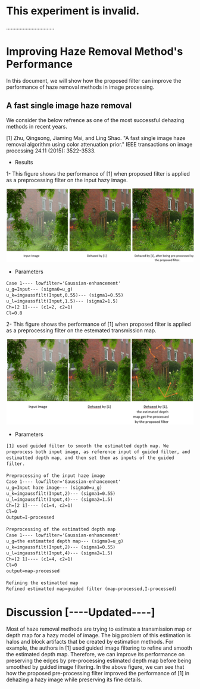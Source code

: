 # This experiment is invalid.
................................




# Improving Haze Removal Method's Performance
In this document, we will show how the proposed filter can improve the performance of haze removal methods in image processing. 
## A fast single image haze removal
We consider the below refrence as one of the most successful dehazing methods in recent years.

<a id="1">[1]</a>
Zhu, Qingsong, Jiaming Mai, and Ling Shao. "A fast single image haze removal algorithm using color attenuation prior." IEEE transactions on image processing 24.11 (2015): 3522-3533.

- Results

1- This figure shows the performance of [1] when proposed filter is applied as a preprocessing filter on the input hazy image.

![1](https://github.com/onionhub/TIP/blob/Drafts/Drafts/Dehazed2.JPG)

- Parameters
```
Case 1---- lowfilter='Gaussian-enhancement'
u_g=Input--- (sigma0=u_g)
u_k=imgaussfilt(Input,0.55)--- (sigma1=0.55)
u_l=imgaussfilt(Input,1.5)--- (sigma2=1.5)
Ch=[2 1]---- (c1=2, c2=1)
Cl=0.8
```

2- This figure shows the performance of [1] when proposed filter is applied as a preprocessing filter on the estemated transmission map.

![2](https://github.com/onionhub/TIP/blob/Drafts/Drafts/Dehazed3.JPG)

- Parameters
```
[1] used guided filter to smooth the estimatted depth map. We preprocess both input image, as reference input of guided filter, and estimatted depth map, and then set them as inputs of the guided filter.

Preprocessing of the input haze image
Case 1---- lowfilter='Gaussian-enhancement'
u_g=Input haze image--- (sigma0=u_g)
u_k=imgaussfilt(Input,2)--- (sigma1=0.55)
u_l=imgaussfilt(Input,4)--- (sigma2=1.5)
Ch=[2 1]---- (c1=4, c2=1)
Cl=0
Output=I-processed

Preprocessing of the estimatted depth map
Case 1---- lowfilter='Gaussian-enhancement'
u_g=the estimatted depth map--- (sigma0=u_g)
u_k=imgaussfilt(Input,2)--- (sigma1=0.55)
u_l=imgaussfilt(Input,4)--- (sigma2=1.5)
Ch=[2 1]---- (c1=4, c2=1)
Cl=0
output=map-processed

Refining the estimatted map
Refined estimatted map=guided filter (map-processed,I-processed)
```
# Discussion [----Updated----]

Most of haze removal methods are trying to estimate a transmission map or depth map for a hazy model of image. The big problem of this estimation is halos and block artifacts that be created by estimation methods. For example, the authors in [1] used guided image filtering to refine and smooth the estimated depth map. Therefore, we can improve its performance on preserving the edges by pre-processing estimated depth map before being smoothed by guided image filtering. In the above figure, we can see that how the proposed pre-processing filter improved the performance of [1] in dehazing a hazy image while preserving its fine details.

